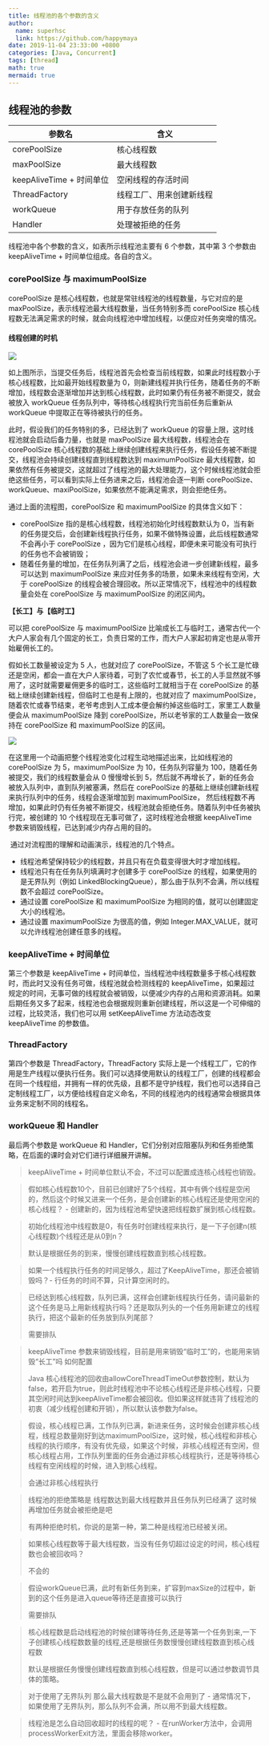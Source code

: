 ```yaml
---
title: 线程池的各个参数的含义
author:
  name: superhsc
  link: https://github.com/happymaya
date: 2019-11-04 23:33:00 +0800
categories: [Java, Concurrent]
tags: [thread]
math: true
mermaid: true
---
```


## 线程池的参数

| 参数名                   | 含义                     |
| ------------------------ | ------------------------ |
| corePoolSize             | 核心线程数               |
| maxPoolSize              | 最大线程数               |
| keepAliveTime + 时间单位 | 空闲线程的存活时间       |
| ThreadFactory            | 线程工厂、用来创建新线程 |
| workQueue                | 用于存放任务的队列       |
| Handler                  | 处理被拒绝的任务         |


线程池中各个参数的含义，如表所示线程池主要有 6 个参数，其中第 3 个参数由 keepAliveTime + 时间单位组成。各自的含义。

### corePoolSize 与 maximumPoolSize 

corePoolSize 是核心线程数，也就是常驻线程池的线程数量，与它对应的是 maxPoolSize，表示线程池最大线程数量，当任务特别多而 corePoolSize 核心线程数无法满足需求的时候，就会向线程池中增加线程，以便应对任务突增的情况。

#### 线程创建的时机

![](https://images.happymaya.cn/assert/java/thread/java-thread-pool-params-2.png)

如上图所示，当提交任务后，线程池首先会检查当前线程数，如果此时线程数小于核心线程数，比如最开始线程数量为 0，则新建线程并执行任务，随着任务的不断增加，线程数会逐渐增加并达到核心线程数，此时如果仍有任务被不断提交，就会被放入 workQueue 任务队列中，等待核心线程执行完当前任务后重新从 workQueue 中提取正在等待被执行的任务。

此时，假设我们的任务特别的多，已经达到了 workQueue 的容量上限，这时线程池就会启动后备力量，也就是 maxPoolSize 最大线程数，线程池会在 corePoolSize 核心线程数的基础上继续创建线程来执行任务，假设任务被不断提交，线程池会持续创建线程直到线程数达到 maximumPoolSize 最大线程数，如果依然有任务被提交，这就超过了线程池的最大处理能力，这个时候线程池就会拒绝这些任务，可以看到实际上任务进来之后，线程池会逐一判断 corePoolSize、workQueue、maxiPoolSize，如果依然不能满足需求，则会拒绝任务。


通过上面的流程图，corePoolSize 和 maximumPoolSize 的具体含义如下：
- corePoolSize 指的是核心线程数，线程池初始化时线程数默认为 0，当有新的任务提交后，会创建新线程执行任务，如果不做特殊设置，此后线程数通常不会再小于 corePoolSize ，因为它们是核心线程，即便未来可能没有可执行的任务也不会被销毁；
- 随着任务量的增加，在任务队列满了之后，线程池会进一步创建新线程，最多可以达到 maximumPoolSize 来应对任务多的场景，如果未来线程有空闲，大于 corePoolSize 的线程会被合理回收。所以正常情况下，线程池中的线程数量会处在 corePoolSize 与 maximumPoolSize 的闭区间内。

**【长工】与【临时工】**

可以把 corePoolSize 与 maximumPoolSize 比喻成长工与临时工，通常古代一个大户人家会有几个固定的长工，负责日常的工作，而大户人家起初肯定也是从零开始雇佣长工的。

假如长工数量被设定为 5 人，也就对应了 corePoolSize，不管这 5 个长工是忙碌还是空闲，都会一直在大户人家待着，可到了农忙或春节，长工的人手显然就不够用了，这时就需要雇佣更多的临时工，这些临时工就相当于在 corePoolSize 的基础上继续创建新线程，但临时工也是有上限的，也就对应了 maximumPoolSize，随着农忙或春节结束，老爷考虑到人工成本便会解约掉这些临时工，家里工人数量便会从 maximumPoolSize 降到 corePoolSize，所以老爷家的工人数量会一致保持在 corePoolSize 和 maximumPoolSize 的区间。

![](https://images.happymaya.cn/assert/java/thread/java-thread-pool.gif)

在这里用一个动画把整个线程池变化过程生动地描述出来，比如线程池的 corePoolSize 为 5，maximumPoolSize 为 10，任务队列容量为 100，随着任务被提交，我们的线程数量会从 0 慢慢增长到 5，然后就不再增长了，新的任务会被放入队列中，直到队列被塞满，然后在 corePoolSize 的基础上继续创建新线程来执行队列中的任务，线程会逐渐增加到 maximumPoolSize， 然后线程数不再增加，如果此时仍有任务被不断提交，线程池就会拒绝任务。随着队列中任务被执行完，被创建的 10 个线程现在无事可做了，这时线程池会根据 keepAliveTime 参数来销毁线程，已达到减少内存占用的目的。

​ 
通过对流程图的理解和动画演示，线程池的几个特点。
- 线程池希望保持较少的线程数，并且只有在负载变得很大时才增加线程。
- 线程池只有在任务队列填满时才创建多于 corePoolSize 的线程，如果使用的是无界队列（例如 LinkedBlockingQueue），那么由于队列不会满，所以线程数不会超过 corePoolSize。
- 通过设置 corePoolSize 和 maximumPoolSize 为相同的值，就可以创建固定大小的线程池。
- 通过设置 maximumPoolSize 为很高的值，例如 Integer.MAX_VALUE，就可以允许线程池创建任意多的线程。

### keepAliveTime + 时间单位   

第三个参数是 keepAliveTime + 时间单位，当线程池中线程数量多于核心线程数时，而此时又没有任务可做，线程池就会检测线程的 keepAliveTime，如果超过规定的时间，无事可做的线程就会被销毁，以便减少内存的占用和资源消耗。如果后期任务又多了起来，线程池也会根据规则重新创建线程，所以这是一个可伸缩的过程，比较灵活，我们也可以用 setKeepAliveTime 方法动态改变 keepAliveTime 的参数值。

### ThreadFactory  

第四个参数是 ThreadFactory，ThreadFactory 实际上是一个线程工厂，它的作用是生产线程以便执行任务。我们可以选择使用默认的线程工厂，创建的线程都会在同一个线程组，并拥有一样的优先级，且都不是守护线程，我们也可以选择自己定制线程工厂，以方便给线程自定义命名，不同的线程池内的线程通常会根据具体业务来定制不同的线程名。

### workQueue 和 Handler   

最后两个参数是 workQueue 和 Handler，它们分别对应阻塞队列和任务拒绝策略，在后面的课时会对它们进行详细展开讲解。


> keepAliveTime + 时间单位默认不会，不过可以配置成连核心线程也销毁。

> 假如核心线程数10个，目前已创建好了5个线程，其中有俩个线程是空闲的，然后这个时候又进来一个任务，是会创建新的核心线程还是使用空闲的核心线程？ -   创建新的，因为线程池希望快速把线程数扩展到核心线程数。

> 初始化线程池中线程数是0，有任务时创建线程来执行，是一下子创建n(核心线程数)个线程还是从0到n？
>
> 默认是根据任务的到来，慢慢创建线程数直到核心线程数。



> 如果一个线程执行任务的时间足够久，超过了KeepAliveTime，那还会被销毁吗？-  行任务的时间不算，只计算空闲时的。



> 已经达到核心线程数，队列已满，这样会创建新线程执行任务，请问最新的这个任务是马上用新线程执行吗？还是取队列头的一个任务用新建立的线程执行，把这个最新的任务放到队列尾部？
>
> 需要排队



> keepAliveTime 参数来销毁线程，目前是用来销毁“临时工”的，也能用来销毁“长工”吗 如何配置
>
> Java 核心线程池的回收由allowCoreThreadTimeOut参数控制，默认为false，若开启为true，则此时线程池中不论核心线程还是非核心线程，只要其空闲时间达到keepAliveTime都会被回收。但如果这样就违背了线程池的初衷（减少线程创建和开销），所以默认该参数为false。



> 假设，核心线程已满，工作队列已满，新进来任务，这时候会创建非核心线程，线程总数量刚好到达maximumPoolSize，这时候，核心线程和非核心线程的执行顺序，有没有优先级，如果这个时候，非核心线程还有空闲，但核心线程占用，工作队列里面的任务会通过非核心线程执行，还是等待核心线程有空闲线程的时候，进入到核心线程。
>
>  会通过非核心线程执行



> 线程池的拒绝策略是 线程数达到最大线程数并且任务队列已经满了 这时候再增加任务就会被拒绝是吧
>
> 有两种拒绝时机，你说的是第一种，第二种是线程池已经被关闭。



> 如果核心线程数等于最大线程数，当没有任务切超过设定的时间，核心线程数也会被回收吗？
>
>  不会的



> 假设workQueue已满，此时有新任务到来，扩容到maxSize的过程中，新到的这个任务是进入queue等待还是直接可以执行
>
> 需要排队



> 核心线程数是启动线程池的时候创建等待任务,还是等第一个任务到来,一下子创建核心线程数数量的线程,还是根据任务数慢慢创建线程数直到核心线程数
>
>  默认是根据任务慢慢创建线程数直到核心线程数，但是可以通过参数调节具体的策略。



> 对于使用了无界队列 那么最大线程数是不是就不会用到了 - 通常情况下，如果使用了无界队列，那么队列不会满，所以用不到最大线程数。



> 线程池是怎么自动回收超时的线程的呢？ - 在runWorker方法中，会调用processWorkerExit方法，里面会移除worker。







